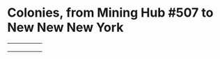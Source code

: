 # Colonies, from Mining Hub #507 to New New New York


|   	|   	|   	|   	|   	|
|:-:	|---	|---	|---	|---	|
|   	|   	|   	|   	|   	|
|   	|   	|   	|   	|   	|
|   	|   	|   	|   	|   	|
